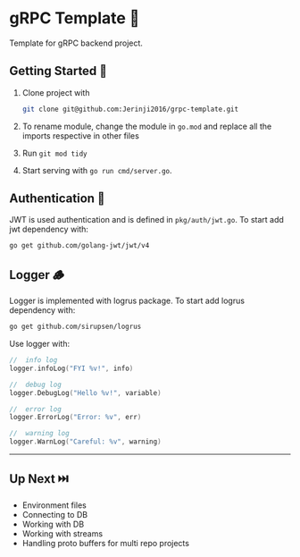 # gRPC Template 🚀

Template for gRPC backend project.

## Getting Started 🏁

1. Clone project with

    ```sh
    git clone git@github.com:Jerinji2016/grpc-template.git
    ```

2. To rename module, change the module in `go.mod` and replace all the imports respective in other files

3. Run `git mod tidy`

4. Start serving with `go run cmd/server.go`.

## Authentication 🔑

JWT is used authentication and is defined in `pkg/auth/jwt.go`. To start add jwt dependency with:

```sh
go get github.com/golang-jwt/jwt/v4
```

## Logger 🪵

Logger is implemented with logrus package. To start add logrus dependency with:

```sh
go get github.com/sirupsen/logrus
```

Use logger with:

```go
//  info log
logger.infoLog("FYI %v!", info)

//  debug log
logger.DebugLog("Hello %v!", variable)

//  error log
logger.ErrorLog("Error: %v", err)

//  warning log
logger.WarnLog("Careful: %v", warning)
```

***

## Up Next ⏭️

- Environment files
- Connecting to DB
- Working with DB
- Working with streams
- Handling proto buffers for multi repo projects